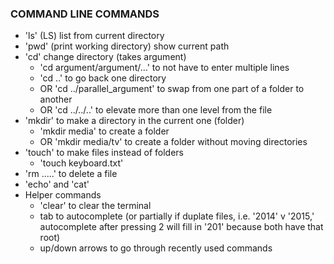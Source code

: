 ### COMMAND LINE COMMANDS
- 'ls' (LS) list from current directory
- 'pwd' (print working directory) show current path
- 'cd' change directory (takes argument)
	- 'cd argument/argument/...' to not have to enter multiple lines
	- 'cd ..' to go back one directory
	- OR 'cd ../parallel_argument' to swap from one part of a folder to another
	- OR 'cd ../../..' to elevate more than one level from the file
- 'mkdir' to make a directory in the current one (folder)
	- 'mkdir media' to create a folder
	- OR 'mkdir media/tv' to create a folder without moving directories
- 'touch' to make files instead of folders
	- 'touch keyboard.txt'
- 'rm .....' to delete a file
- 'echo' and 'cat'
- Helper commands 
	- 'clear' to clear the terminal
	- tab to autocomplete (or partially if duplate files, i.e. '2014' v '2015,' autocomplete after pressing 2 will fill in '201' because both have that root)
	- up/down arrows to go through recently used commands
